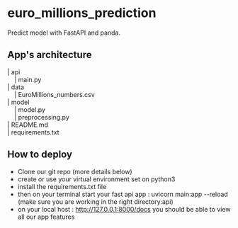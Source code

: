 # euro_millions_prediction
Predict model with FastAPI and panda.


## App's architecture 

| api   
 &nbsp;&nbsp;&nbsp;&nbsp;| main.py     
| data      
 &nbsp;&nbsp;&nbsp;&nbsp;| EuroMillions_numbers.csv     
| model     
 &nbsp;&nbsp;&nbsp;&nbsp;| model.py     
 &nbsp;&nbsp;&nbsp;&nbsp;| preprocessing.py     
| README.md      
| requirements.txt 

## How to deploy 
 - Clone our git repo (more details below)
 - create or use your virtual environment set on python3
 - install the requirements.txt file
 - then on your terminal start your fast api app : uvicorn main:app --reload (make sure you are working in the right directory:api)
 - on your local host : http://127.0.0.1:8000/docs you should be able to view all our app features


 